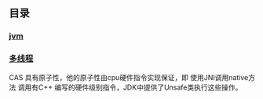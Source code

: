 
## 目录

 ### [jvm](/java/jvm1.md)
  
 ### [多线程](/java/threads.md)


CAS 具有原子性，他的原子性由cpu硬件指令实现保证，即 使用JNI调用native方法 调用有C++ 编写的硬件级别指令，JDK中提供了Unsafe类执行这些操作。